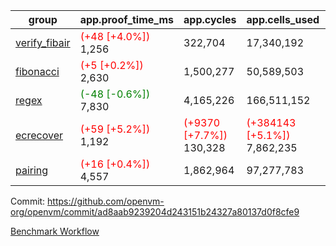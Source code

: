 | group | app.proof_time_ms | app.cycles | app.cells_used | leaf.proof_time_ms | leaf.cycles | leaf.cells_used |
| -- | -- | -- | -- | -- | -- | -- |
| [verify_fibair](https://github.com/openvm-org/openvm/blob/benchmark-results/benchmarks-pr/1744/verify_fibair-ad8aab9239204d243151b24327a80137d0f8cfe9.md) |<span style='color: red'>(+48 [+4.0%])</span> 1,256 |  322,704 |  17,340,192 |- | - | - |
| [fibonacci](https://github.com/openvm-org/openvm/blob/benchmark-results/benchmarks-pr/1744/fibonacci-ad8aab9239204d243151b24327a80137d0f8cfe9.md) |<span style='color: red'>(+5 [+0.2%])</span> 2,630 |  1,500,277 |  50,589,503 |- | - | - |
| [regex](https://github.com/openvm-org/openvm/blob/benchmark-results/benchmarks-pr/1744/regex-ad8aab9239204d243151b24327a80137d0f8cfe9.md) |<span style='color: green'>(-48 [-0.6%])</span> 7,830 |  4,165,226 |  166,511,152 |- | - | - |
| [ecrecover](https://github.com/openvm-org/openvm/blob/benchmark-results/benchmarks-pr/1744/ecrecover-ad8aab9239204d243151b24327a80137d0f8cfe9.md) |<span style='color: red'>(+59 [+5.2%])</span> 1,192 | <span style='color: red'>(+9370 [+7.7%])</span> 130,328 | <span style='color: red'>(+384143 [+5.1%])</span> 7,862,235 |- | - | - |
| [pairing](https://github.com/openvm-org/openvm/blob/benchmark-results/benchmarks-pr/1744/pairing-ad8aab9239204d243151b24327a80137d0f8cfe9.md) |<span style='color: red'>(+16 [+0.4%])</span> 4,557 |  1,862,964 |  97,277,783 |- | - | - |


Commit: https://github.com/openvm-org/openvm/commit/ad8aab9239204d243151b24327a80137d0f8cfe9

[Benchmark Workflow](https://github.com/openvm-org/openvm/actions/runs/15683985341)
